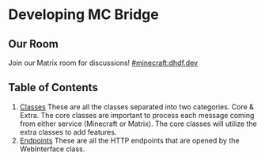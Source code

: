 # Developing MC Bridge
## Our Room
Join our Matrix room for discussions!
[#minecraft:dhdf.dev](https://matrix.to/#/!RUdwKvpeiDnWUyWSMJ:dhdf.dev?via=dhdf.dev)

## Table of Contents
 1. [Classes](./Classes.md) These are all the classes separated into two
 categories. Core & Extra. The core classes are important to process each
 message coming from either service (Minecraft or Matrix). The core classes
 will utilize the extra classes to add features.
 2. [Endpoints](./Endpoints.md) These are all the HTTP endpoints that are
 opened by the WebInterface class.

